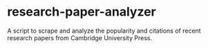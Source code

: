 # research-paper-analyzer
A script to scrape and analyze the popularity and citations of recent research papers from Cambridge University Press.

